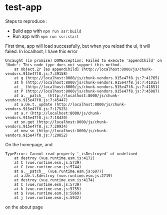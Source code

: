 # test-app

Steps to reproduce :

- Build app with ```npm run ssr:build```
- Run app with ```npm run ssr:start```

First time, app will load successfully, but when you reload the ui, it will failed. In localhost, I have this error
```
Uncaught (in promise) DOMException: Failed to execute 'appendChild' on 'Node': This node type does not support this method.
    at Object.Zr [as appendChild] (http://localhost:8000/js/chunk-vendors.915e47f8.js:7:39158)
    at g (http://localhost:8000/js/chunk-vendors.915e47f8.js:7:41765)
    at h (http://localhost:8000/js/chunk-vendors.915e47f8.js:7:41015)
    at _ (http://localhost:8000/js/chunk-vendors.915e47f8.js:7:41851)
    at P (http://localhost:8000/js/chunk-vendors.915e47f8.js:7:45087)
    at a.__patch__ (http://localhost:8000/js/chunk-vendors.915e47f8.js:7:45447)
    at a.Ue.t._update (http://localhost:8000/js/chunk-vendors.915e47f8.js:7:17525)
    at a.r (http://localhost:8000/js/chunk-vendors.915e47f8.js:7:18420)
    at sn.get (http://localhost:8000/js/chunk-vendors.915e47f8.js:7:20934)
    at new sn (http://localhost:8000/js/chunk-vendors.915e47f8.js:7:20852)
```
On the homepage, and
```
TypeError: Cannot read property '_isDestroyed' of undefined
    at destroy (vue.runtime.esm.js:4172)
    at C (vue.runtime.esm.js:5739)
    at C (vue.runtime.esm.js:5744)
    at a.__patch__ (vue.runtime.esm.js:6077)
    at a.Ue.t.$destroy (vue.runtime.esm.js:2719)
    at destroy (vue.runtime.esm.js:4174)
    at C (vue.runtime.esm.js:5739)
    at k (vue.runtime.esm.js:5755)
    at $ (vue.runtime.esm.js:5860)
    at j (vue.runtime.esm.js:5932)
```
on the about page